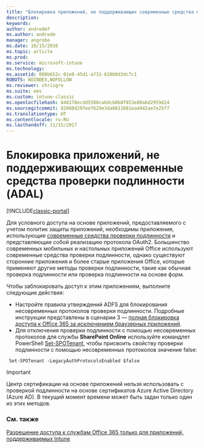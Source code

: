 ```yaml
---
title: "Блокировка приложений, не поддерживающих современные средства проверки подлинности"
description: 
keywords: 
author: andredm7
ms.author: andredm
manager: angrobe
ms.date: 10/15/2016
ms.topic: article
ms.prod: 
ms.service: microsoft-intune
ms.technology: 
ms.assetid: 098b652c-01e0-45d1-a731-620b0d3dc7c1
ROBOTS: NOINDEX,NOFOLLOW
ms.reviewer: chrisgre
ms.suite: ems
ms.custom: intune-classic
ms.openlocfilehash: 848178ecdd5580ca6dcb0b8f853e80abd2959d24
ms.sourcegitcommit: 82088d297eef629e3da6011681ead442ae7e25f7
ms.translationtype: HT
ms.contentlocale: ru-RU
ms.lasthandoff: 11/15/2017
---
```

# <a name="block-apps-that-do-not-use-modern-authentication-adal"></a>Блокировка приложений, не поддерживающих современные средства проверки подлинности (ADAL)

[!INCLUDE[classic-portal](../includes/classic-portal.md)]

Для условного доступа на основе приложений, предоставляемого с учетом политик защиты приложений, необходимы приложения, использующие [современные средства проверки подлинности](https://support.office.com/article/Using-Office-365-modern-authentication-with-Office-clients-776c0036-66fd-41cb-8928-5495c0f9168a) и представляющие собой реализацию протокола OAuth2. Большинство современных мобильных и настольных приложений Office используют современные средства проверки подлинности, однако существуют сторонние приложения и более старые приложения Office, которые применяют другие методы проверки подлинности, такие как обычная проверка подлинности или проверка подлинности на основе форм.

Чтобы заблокировать доступ к этим приложениям, выполните следующие действия:

* Настройте правила утверждений ADFS для блокирования несовременных протоколов проверки подлинности. Подробные инструкции представлены в сценарии 3 — [полная блокировка доступа к Office 365 за исключением браузерных приложений](https://technet.microsoft.com/library/dn592182.aspx).
* Для отключения проверки подлинности с помощью несовременных протоколов для службы **SharePoint Online** используйте командлет PowerShell [Set-SPOTenant](https://technet.microsoft.com/library/fp161390.aspx), чтобы присвоить свойству проверки подлинности с помощью несовременных протоколов значение false:

```
 Set-SPOTenant -LegacyAuthProtocolsEnabled $false

```


>[!IMPORTANT]
>Центр сертификации на основе приложений нельзя использовать с проверкой подлинности на основе сертификатов Azure Active Directory (Azure AD). В текущий момент времени может быть задан только один из этих методов.

### <a name="see-also"></a>См. также
[Разрешение доступа к службам Office 365 только для приложений, поддерживаемых Intune](allow-policy-managed-apps-access-to-o365.md)
